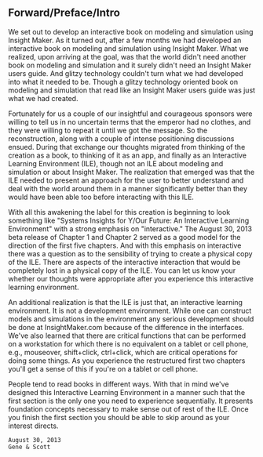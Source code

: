 ## Forward/Preface/Intro ##

We set out to develop an interactive book on modeling and simulation using Insight Maker. As it turned out, after a few months we had developed an interactive book on modeling and simulation using Insight Maker. What we realized, upon arriving at the goal, was that the world didn't need another book on modeling and simulation and it surely didn't need an Insight Maker users guide. And glitzy technology couldn't turn what we had developed into what it needed to be. Though a glitzy technology oriented book on modeling and simulation that read like an Insight Maker users guide was just what we had created.

Fortunately for us a couple of our insightful and courageous sponsors were willing to tell us in no uncertain terms that the emperor had no clothes, and they were willing to repeat it until we got the message. So the reconstruction, along with a couple of intense positioning discussions ensued. During that exchange our thoughts migrated from thinking of the creation as a book, to thinking of it as an app, and finally as an Interactive Learning Environment (ILE), though not an ILE about modeling and simulation or about Insight Maker. The realization that emerged was that the ILE needed to present an approach for the user to better understand and deal with the world around them in a manner significantly better than they would have been able too before interacting with this ILE.

With all this awakening the label for this creation is beginning to look something like "Systems Insights for Y/Our Future: An Interactive Learning Environment" with a strong emphasis on "interactive." The August 30, 2013 beta release of Chapter 1 and Chapter 2 served as a good model for the direction of the first five chapters. And with this emphasis on interactive there was a question as to the sensibility of trying to create a physical copy of the ILE. There are aspects of the interactive interaction that would be completely lost in a physical copy of the ILE. You can let us know your whether our thoughts were appropriate after you experience this interactive learning environment.

An additional realization is that the ILE is just that, an interactive learning environment. It is not a development environment. While one can construct models and simulations in the environment any serious development should be done at InsightMaker.com because of the difference in the interfaces. We've also learned that there are critical functions that can be performed on a workstation for which there is no equivalent on a tablet or cell phone, e.g., mouseover, shift+click, ctrl+click, which are critical operations for doing some things. As you experience the restructured first two chapters you'll get a sense of this if you're on a tablet or cell phone.

People tend to read books in different ways. With that in mind we've designed this Interactive Learning Environment in a manner such that the first section is the only one you need to experience sequentially. It presents foundation concepts necessary to make sense out of rest of the ILE. Once you finish the first section you should be able to skip around as your interest directs.
~~~
August 30, 2013
Gene & Scott
~~~